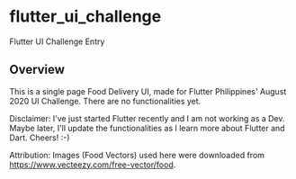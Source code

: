 # flutter_ui_challenge

Flutter UI Challenge Entry

## Overview

This is a single page Food Delivery UI, made for Flutter Philippines' August 2020 UI Challenge. There are no functionalities yet. 

Disclaimer: I've just started Flutter recently and I am not working as a Dev. Maybe later, I'll update the functionalities as I learn more about Flutter and Dart. Cheers! :-) 

Attribution:
Images (Food Vectors) used here were downloaded from https://www.vecteezy.com/free-vector/food.
